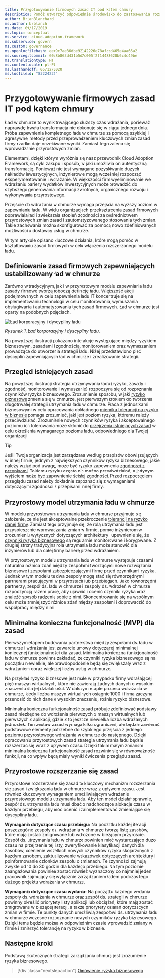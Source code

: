 ```yaml
---
title: Przygotowywanie firmowych zasad IT pod kątem chmury
description: Pomóż utworzyć odpowiednie środowisko do zastosowania rozszerzonego modelu ładu z kluczowymi działaniami, takimi jak przyrostowe zmiany zasad korporacyjnych i zautomatyzowane wymuszanie.
author: BrianBlanchard
ms.author: brblanch
ms.date: 09/17/2019
ms.topic: conceptual
ms.service: cloud-adoption-framework
ms.subservice: govern
ms.custom: governance
ms.openlocfilehash: eec9c7ae36dbe92142226e78afcdd465e4aa66a2
ms.sourcegitcommit: 60d8b863d431b5d7c005f2f14488620b6c4c49be
ms.translationtype: HT
ms.contentlocale: pl-PL
ms.lasthandoff: 05/12/2020
ms.locfileid: "83224225"
---
```

<!-- markdownlint-disable MD026 -->

# <a name="prepare-corporate-it-policy-for-the-cloud"></a>Przygotowywanie firmowych zasad IT pod kątem chmury

Ład w chmurze to wynik trwającego dłuższy czas wdrażania, ponieważ naprawdę trwała transformacja nie dokonuje się w ciągu jednego dnia. Próba zapewnienia kompletnego ładu w chmurze za pomocą szybkiej i agresywnej metody przed przeprowadzeniem kluczowych zmian zasad firmy rzadko daje oczekiwane wyniki. Zamiast tego zaleca się wprowadzanie przyrostowych zmian.

Elementami, dzięki którym wyróżnia się nasz przewodnik Cloud Adoption Framework, są cykl zakupu i sposób, w jaki umożliwia on autentyczną transformację. Ponieważ nie jest wymagane pozyskiwanie dużych nakładów inwestycyjnych, inżynierowie mogą wcześniej rozpocząć eksperymentowanie i wdrażanie. W większości firm wyeliminowanie we wdrażaniu bariery wydatków inwestycyjnych może prowadzić do szybszego generowania informacji zwrotnych, organicznego rozwoju i wykonywania przyrostowego.

Przejście do wdrażania w chmurze wymaga przejścia na wyższy poziom w zapewnianiu ładu. W wielu organizacjach przekształcenia zasad firmowych poprawiają ład i zwiększają stopień zgodności za pośrednictwem przyrostowych zmian zasad i zautomatyzowanego stosowania tych zmian. Takie zachowania można skonfigurować za pomocą nowo zdefiniowanych możliwości u dostawcy usług w chmurze.

W tym artykule opisano kluczowe działania, które mogą pomóc w kształtowaniu zasad firmowych w celu włączenia rozszerzonego modelu ładu.

## <a name="define-corporate-policy-to-mature-cloud-governance"></a>Definiowanie zasad firmowych zapewniających ustabilizowany ład w chmurze

Zarówno w tradycyjnym, jak i w przyrostowym modelu zapewniania ładu zasady firmowe tworzą roboczą definicję ładu. Większość akcji podejmowanych w celu zapewnienia ładu IT koncentruje się na implementowaniu technologii w celu monitorowania, wymuszania, obsługiwania i automatyzowania tych zasad firmowych. Ład w chmurze jest oparty na podobnych pojęciach.

![Ład korporacyjny i dyscypliny ładu](../../_images/operational-transformation-govern-highres.png)

_Rysunek 1. Ład korporacyjny i dyscypliny ładu._

Na powyższej ilustracji pokazano interakcje występujące między ryzykiem biznesowym, zasadami i zgodnością, monitorowaniem oraz wymuszaniem prowadzące do utworzenia strategii ładu. Niżej przedstawiono pięć dyscyplin zapewniających ład w chmurze i zrealizowanie strategii.

## <a name="review-existing-policies"></a>Przegląd istniejących zasad

Na powyższej ilustracji strategia utrzymywania ładu (ryzyko, zasady i zgodność, monitorowanie i wymuszanie) rozpoczyna się od rozpoznania czynników ryzyka biznesowego. Zrozumienie sposobu, w jaki [ryzyko biznesowe](./business-risk.md) zmienia się w chmurze, jest pierwszym krokiem do tworzenia długotrwałej strategii utrzymania ładu w chmurze. Praca z jednostkami biznesowymi w celu opracowania dokładnego [miernika tolerancji na ryzyko w biznesie](./risk-tolerance.md) pomaga zrozumieć, jaki jest poziom ryzyka, któremu należy przeciwdziałać. Zrozumienie nowych czynników ryzyka i akceptowalnego poziomu ich tolerowania może skłonić do [przejrzenia istniejących zasad](./cloud-policy-review.md) w celu określenia wymaganego poziomu ładu, odpowiedniego dla Twojej organizacji.

> [!TIP]
> Jeśli Twoja organizacja jest zarządzana według przepisów obowiązujących w innej firmie, jednym z największych czynników ryzyka biznesowego, jakie należy wziąć pod uwagę, może być ryzyko zapewnienia [zgodności z przepisami](./regulatory-compliance.md). Takiemu ryzyku często nie można przeciwdziałać, a jedynym wyjściem może być zapewnienie ścisłej zgodności. Przed rozpoczęciem przeglądu zasad należy dokładnie zapoznać się z wymaganiami dotyczącymi zgodności z przepisami innej firmy.

## <a name="an-incremental-approach-to-cloud-governance"></a>Przyrostowy model utrzymania ładu w chmurze

W modelu przyrostowym utrzymania ładu w chmurze przyjmuje się założenie, że nie jest akceptowalne przekroczenie [tolerancji na ryzyko danej firmy](./risk-tolerance.md). Zamiast tego przyjmuje się, że rolą utrzymania ładu jest przyspieszenie wprowadzania zmian w firmie, pomoc inżynierom w zrozumieniu wytycznych dotyczących architektury i upewnienie się, że [czynniki ryzyka biznesowego](./business-risk.md) są regularnie monitorowane i korygowane. Z drugiej strony tradycyjna rola utrzymania ładu może stanowić dla inżynierów lub dla całej firmy barierę przed wdrażaniem.

W przyrostowym modelu utrzymania ładu w chmurze występuje czasami naturalna różnica zdań między zespołami tworzącymi nowe rozwiązania biznesowe i zespołami zabezpieczającymi firmę przed czynnikami ryzyka. Jednak w tym modelu te dwa zespoły mogą stać się równorzędnymi partnerami pracującymi w przyrostach lub przebiegach. Jako równorzędni partnerzy, zespół ds. ładu w chmurze i zespoły ds. wdrożeń w chmurze rozpoczynają razem pracę, aby ujawnić i ocenić czynniki ryzyka oraz znaleźć sposób radzenia sobie z nimi. Skoncentrowanie się na wspólnym celu może zmniejszyć różnice zdań między zespołami i doprowadzić do współpracy między nimi.

## <a name="minimum-viable-product-mvp-for-policy"></a>Minimalna konieczna funkcjonalność (MVP) dla zasad

Pierwszym etapem budowania partnerstwa między zespołami ds. ładu w chmurze i wdrażania jest zawarcie umowy dotyczącej minimalnej koniecznej funkcjonalności dla zasad. Minimalna konieczna funkcjonalność ładu w chmurze powinna zakładać, że czynniki ryzyka biznesowego są na początku niewielkie, ale prawdopodobnie będą się zwiększały wraz z wdrażaniem coraz większej liczby usług w chmurze.

<!-- cSpell:ignore HBI -->

Na przykład ryzyko biznesowe jest małe w przypadku firmy wdrażającej pięć maszyn wirtualnych, które nie zawierają żadnych danych o wysokim znaczeniu dla jej działalności. W dalszym etapie procesu wdrażania w chmurze, kiedy liczba maszyn wirtualnych osiągnie 1000 i firma zaczyna przenosić do nich dane o wysokim znaczeniu, rośnie ryzyko biznesowe.

Minimalna konieczna funkcjonalność zasad próbuje zdefiniować podstawy zasad niezbędne do wdrożenia pierwszych _x_ maszyn wirtualnych lub pierwszych _x_ aplikacji, gdzie _x_ to jeszcze niewielka liczba wdrażanych jednostek. Ten zestaw zasad wymaga kilku ograniczeń, ale będzie zawierać podstawowe elementy potrzebne do szybkiego przejścia z jednego poziomu przyrostowego wdrażania w chmurze do następnego. Dzięki opracowaniu przyrostowych zasad strategia utrzymania ładu będzie rozszerzać się wraz z upływem czasu. Dzięki takim małym zmianom minimalna konieczna funkcjonalność zasad rozwinie się w równoważność funkcji, na co wpływ będą miały wyniki ćwiczenia przeglądu zasad.

## <a name="incremental-policy-growth"></a>Przyrostowe rozszerzanie się zasad

Przyrostowe rozszerzanie się zasad to kluczowy mechanizm rozszerzania się zasad i zwiększania ładu w chmurze wraz z upływem czasu. Jest również kluczowym wymaganiem umożliwiającym wdrażanie przyrostowego modelu utrzymania ładu. Aby ten model działał sprawnie, zespół ds. utrzymania ładu musi dbać o nadchodzące alokacje czasu w każdym przebiegu, aby móc ocenić i zaimplementować zmieniające się dyscypliny ładu.

**Wymagania dotyczące czasu przebiegu:** Na początku każdej iteracji poszczególne zespoły ds. wdrażania w chmurze tworzą listę zasobów, które mają zostać zmigrowane lub wdrożone w bieżącym przyroście. Zespół ds. utrzymania ładu w chmurze powinien mieć wystarczająco dużo czasu na przejrzenie tej listy, zweryfikowanie klasyfikacji danych dla zasobów, ocenienie wszelkich nowych czynników ryzyka skojarzonych z każdym zasobem, zaktualizowanie wskazówek dotyczących architektury i poinformowanie członków zespołu o zmianach. Te czynności zajmują zwykle od 10 do 30 godzin dla każdego przebiegu. Na tym poziomie zaangażowania powinien zostać również wyznaczony co najmniej jeden pracownik zajmujący się wyłącznie zarządzaniem ładem podczas tego dużego projektu wdrażania w chmurze.

**Wymagania dotyczące czasu wydania:** Na początku każdego wydania zespoły ds. wdrażania w chmurze oraz zespół ds. strategii w chmurze powinny określić priorytety listy aplikacji lub obciążeń, które mają zostać zmigrowane w bieżącej iteracji, a także priorytety działań dotyczących zmian w firmie. Te punkty danych umożliwią zespołowi ds. utrzymania ładu w chmurze wczesne rozpoznanie nowych czynników ryzyka biznesowego. Dzięki temu będzie można w odpowiednim czasie wprowadzić zmiany w firmie i zmierzyć tolerancję na ryzyko w biznesie.

## <a name="next-steps"></a>Następne kroki

Podstawą skutecznych strategii zarządzania chmurą jest zrozumienie ryzyka biznesowego.

> [!div class="nextstepaction"]
> [Omówienie ryzyka biznesowego](./business-risk.md)
